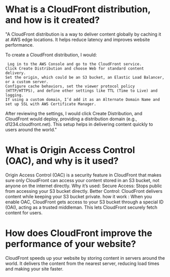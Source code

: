 # What is a CloudFront distribution, and how is it created?
   "A CloudFront distribution is a way to deliver content globally by caching it at AWS edge locations. It helps reduce latency and improves website performance.

   To create a CloudFront distribution, I would:

     Log in to the AWS Console and go to the CloudFront service.
    Click Create Distribution and choose Web for standard content delivery.
    Set the origin, which could be an S3 bucket, an Elastic Load Balancer, or a custom server.
    Configure cache behaviors, set the viewer protocol policy (HTTP/HTTPS), and define other settings like TTL (Time to Live) and logging.
    If using a custom domain, I’d add it as an Alternate Domain Name and set up SSL with AWS Certificate Manager.
   After reviewing the settings, I would click Create Distribution, and CloudFront would deploy, providing a distribution domain (e.g., d1234.cloudfront.net).
    This setup helps in delivering content quickly to users around the world."

# What is Origin Access Control (OAC), and why is it used?
   
Origin Access Control (OAC) is a security feature in CloudFront that makes sure only CloudFront can access your content stored in an S3 bucket, not anyone on the internet directly.
   Why it’s used:
Secure Access: Stops public from accessing your S3 bucket directly.
Better Control: CloudFront delivers content while keeping your S3 bucket private.
   how it work :
When you enable OAC, CloudFront gets access to your S3 bucket through a special ID (OAI), acting as a trusted middleman. This lets CloudFront securely fetch content for users.

# How does CloudFront improve the performance of your website?
  CloudFront speeds up your website by storing content in servers around the world. It delivers the content from the nearest server, reducing load times and making your site faster.







